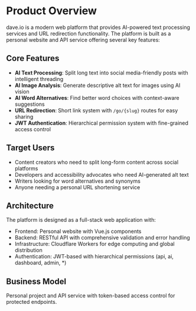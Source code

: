 # Product Overview

dave.io is a modern web platform that provides AI-powered text processing services and URL redirection functionality. The platform is built as a personal website and API service offering several key features:

## Core Features

- **AI Text Processing**: Split long text into social media-friendly posts with intelligent threading
- **AI Image Analysis**: Generate descriptive alt text for images using AI vision
- **AI Word Alternatives**: Find better word choices with context-aware suggestions
- **URL Redirection**: Short link system with `/go/{slug}` routes for easy sharing
- **JWT Authentication**: Hierarchical permission system with fine-grained access control

## Target Users

- Content creators who need to split long-form content across social platforms
- Developers and accessibility advocates who need AI-generated alt text
- Writers looking for word alternatives and synonyms
- Anyone needing a personal URL shortening service

## Architecture

The platform is designed as a full-stack web application with:

- Frontend: Personal website with Vue.js components
- Backend: RESTful API with comprehensive validation and error handling
- Infrastructure: Cloudflare Workers for edge computing and global distribution
- Authentication: JWT-based with hierarchical permissions (api, ai, dashboard, admin, \*)

## Business Model

Personal project and API service with token-based access control for protected endpoints.
